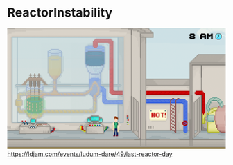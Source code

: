 # ReactorInstability
![Image alt](https://github.com/logalexus/ReactorInstability/raw/master/45461.png)
https://ldjam.com/events/ludum-dare/49/last-reactor-day
